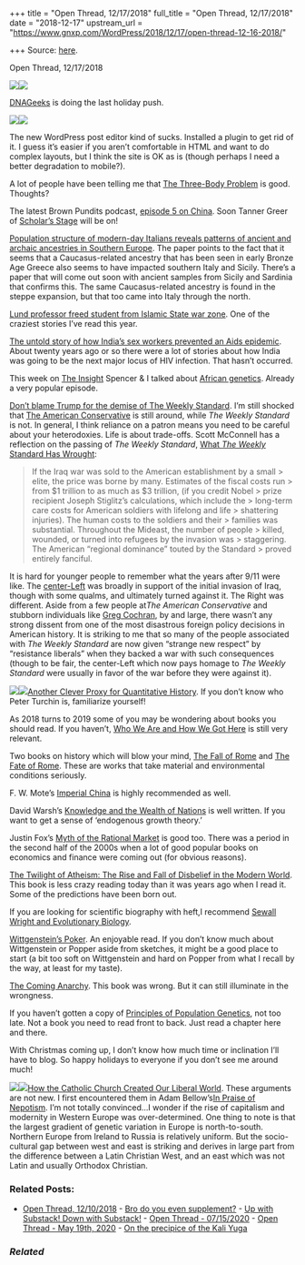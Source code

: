 +++
title = "Open Thread, 12/17/2018"
full_title = "Open Thread, 12/17/2018"
date = "2018-12-17"
upstream_url = "https://www.gnxp.com/WordPress/2018/12/17/open-thread-12-16-2018/"

+++
Source: [here](https://www.gnxp.com/WordPress/2018/12/17/open-thread-12-16-2018/).

Open Thread, 12/17/2018

[![](https://i0.wp.com/www.gnxp.com/WordPress/wp-content/uploads/2018/12/dnaGeeks-1.jpg?resize=625%2C532&ssl=1)![](https://i0.wp.com/www.gnxp.com/WordPress/wp-content/uploads/2018/12/dnaGeeks-1.jpg?resize=625%2C532&ssl=1)](https://dnageeks.com/?utm_source=gnxp_side3&utm_medium=dnageeks)

[DNAGeeks](https://dnageeks.com/?utm_source=gnxp_side3&utm_medium=dnageeks) is doing the last holiday push.

[![](https://i0.wp.com/www.gnxp.com/WordPress/wp-content/uploads/2018/12/threebody-1.jpeg?resize=183%2C276&ssl=1)![](https://i0.wp.com/www.gnxp.com/WordPress/wp-content/uploads/2018/12/threebody-1.jpeg?resize=183%2C276&ssl=1)](https://www.amazon.com/exec/obidos/ASIN/B00IQO403K/geneexpressio-20?imprToken=MlnEsfDq0ZISF3ucK8awZw&slotNum=0&imprToken=Q1mry5m2z173HEA7UGeZtg&slotNum=0&creativeASIN=0195149300&linkCode=w61&imprToken=rji8sv2CD1zc4Tl3VlqU5Q&slotNum=124)

The new WordPress post editor kind of sucks. Installed a plugin to get rid of it. I guess it’s easier if you aren’t comfortable in HTML and want to do complex layouts, but I think the site is OK as is (though perhaps I need a better degradation to mobile?).

A lot of people have been telling me that [The Three-Body Problem](https://www.amazon.com/exec/obidos/ASIN/B00IQO403K/geneexpressio-20?imprToken=MlnEsfDq0ZISF3ucK8awZw&slotNum=0&imprToken=Q1mry5m2z173HEA7UGeZtg&slotNum=0&creativeASIN=0195149300&linkCode=w61&imprToken=rji8sv2CD1zc4Tl3VlqU5Q&slotNum=124) is good. Thoughts?

The latest Brown Pundits podcast, [episode 5 on China](https://www.brownpundits.com/2018/12/17/brown-pundits-episode-5-reflections-on-the-chinese-age/). Soon Tanner Greer of [Scholar’s Stage](https://scholars-stage.blogspot.com/) will be on!

[Population structure of modern-day Italians reveals patterns of ancient and archaic ancestries in Southern Europe](https://www.biorxiv.org/content/early/2018/12/13/494898?%3Fcollection=). The paper points to the fact that it seems that a Caucasus-related ancestry that has been seen in early Bronze Age Greece also seems to have impacted southern Italy and Sicily. There’s a paper that will come out soon with ancient samples from Sicily and Sardinia that confirms this. The same Caucasus-related ancestry is found in the steppe expansion, but that too came into Italy through the north.

[Lund professor freed student from Islamic State war zone](https://www.thelocal.se/20181213/lund-professor-freed-student-from-islamic-state-warzone). One of the craziest stories I’ve read this year.

[The untold story of how India’s sex workers prevented an Aids epidemic](https://www.theguardian.com/global-development/2018/dec/13/the-untold-story-of-how-india-sex-workers-prevented-an-aids-epidemic-ashok-alexander-a-stranger-truth). About twenty years ago or so there were a lot of stories about how India was going to be the next major locus of HIV infection. That hasn’t occurred.

This week on [The Insight](https://www.stitcher.com/podcast/insitome/the-insight) Spencer & I talked about [African genetics](https://www.stitcher.com/podcast/insitome/the-insight). Already a very popular episode.

[Don’t blame Trump for the demise of The Weekly Standard](https://spectator.us/unhappy-demise-the-weekly-standard/). I’m still shocked that [The American Conservative](https://www.theamericanconservative.com/) is still around, while *The Weekly Standard* is not. In general, I think reliance on a patron means you need to be careful about your heterodoxies. Life is about trade-offs. Scott McConnell has a reflection on the passing of *The Weekly Standard*, [What *The Weekly* Standard Has Wrought](https://www.theamericanconservative.com/articles/what-the-weekly-standard-has-wrought/):

> If the Iraq war was sold to the American establishment by a small > elite, the price was borne by many. Estimates of the fiscal costs run > from \$1 trillion to as much as \$3 trillion, (if you credit Nobel > prize recipient Joseph Stiglitz’s calculations, which include the > long-term care costs for American soldiers with lifelong and life > shattering injuries). The human costs to the soldiers and their > families was substantial. Throughout the Mideast, the number of people > killed, wounded, or turned into refugees by the invasion was > staggering. The American “regional dominance” touted by the Standard > proved entirely fanciful.

It is hard for younger people to remember what the years after 9/11 were like. The [center-Left](https://www.bloomberg.com/opinion/articles/2013-03-19/mistakes-excuses-and-painful-lessons-from-the-iraq-war) was broadly in support of the initial invasion of Iraq, though with some qualms, and ultimately turned against it. The Right was different. Aside from a few people at*The American Conservative* and stubborn individuals like [Greg Cochran](https://westhunt.wordpress.com/), by and large, there wasn’t any strong dissent from one of the most disastrous foreign policy decisions in American history. It is striking to me that so many of the people associated with *The Weekly Standard* are now given “strange new respect” by “resistance liberals” when they backed a war with such consequences (though to be fair, the center-Left which now pays homage to *The Weekly Standard* were usually in favor of the war before they were against it).

[![](https://i0.wp.com/www.gnxp.com/WordPress/wp-content/uploads/2018/01/whoweare.png?resize=183%2C276&ssl=1)![](https://i0.wp.com/www.gnxp.com/WordPress/wp-content/uploads/2018/01/whoweare.png?resize=183%2C276&ssl=1)](https://www.amazon.com/exec/obidos/ASIN/B073NP8WT3/geneexpressio-20/ref=as_at/?imprToken=aTnjLRACkI579ty-D5yz5w&slotNum=0&creativeASIN=B00ALWYMSI&linkCode=w61&imprToken=sX6h30Y4dVnzeiidjB688A&slotNum=4)[Another Clever Proxy for Quantitative History](http://peterturchin.com/cliodynamica/another-clever-proxy-for-quantitative-history/). If you don’t know who Peter Turchin is, familiarize yourself!

As 2018 turns to 2019 some of you may be wondering about books you should read. If you haven’t, [Who We Are and How We Got Here](https://www.amazon.com/exec/obidos/ASIN/B073NP8WT3/geneexpressio-20/ref=as_at/?imprToken=aTnjLRACkI579ty-D5yz5w&slotNum=0&creativeASIN=B00ALWYMSI&linkCode=w61&imprToken=sX6h30Y4dVnzeiidjB688A&slotNum=4) is still very relevant.

Two books on history which will blow your mind, [The Fall of Rome](https://www.amazon.com/exec/obidos/ASIN/0192807285/geneexpressio-20?creativeASIN=0192807285&linkCode=w61&imprToken=zNjrnic7k5-vNno9Ilknqw&slotNum=185) and [The Fate of Rome](https://www.amazon.com/exec/obidos/ASIN/B071SLPWVL/geneexpressio-20/ref=as_at/?imprToken=k1BHe08Xbe7Mr7yQOYpBJg&slotNum=11&imprToken=aTnjLRACkI579ty-D5yz5w&slotNum=0&creativeASIN=B00ALWYMSI&linkCode=w61&imprToken=sX6h30Y4dVnzeiidjB688A&slotNum=4). These are works that take material and environmental conditions seriously.

F. W. Mote’s [Imperial China](https://www.amazon.com/exec/obidos/ASIN/0674012127/geneexpressio-20/ref=as_at/?imprToken=k1BHe08Xbe7Mr7yQOYpBJg&slotNum=11&imprToken=aTnjLRACkI579ty-D5yz5w&slotNum=0&creativeASIN=B00ALWYMSI&linkCode=w61&imprToken=sX6h30Y4dVnzeiidjB688A&slotNum=4) is highly recommended as well.

David Warsh’s [Knowledge and the Wealth of Nations](https://www.amazon.com/exec/obidos/ASIN/B000U0O98E/geneexpressio-20/ref=as_at/?imprToken=k1BHe08Xbe7Mr7yQOYpBJg&slotNum=11&imprToken=aTnjLRACkI579ty-D5yz5w&slotNum=0&creativeASIN=B00ALWYMSI&linkCode=w61&imprToken=sX6h30Y4dVnzeiidjB688A&slotNum=4) is well written. If you want to get a sense of ‘endogenous growth theory.’

Justin Fox’s [Myth of the Rational Market](https://www.amazon.com/exec/obidos/ASIN/B001NLL7LQ/geneexpressio-20/ref=as_at/?imprToken=k1BHe08Xbe7Mr7yQOYpBJg&slotNum=11&imprToken=aTnjLRACkI579ty-D5yz5w&slotNum=0&creativeASIN=B00ALWYMSI&linkCode=w61&imprToken=sX6h30Y4dVnzeiidjB688A&slotNum=4) is good too. There was a period in the second half of the 2000s when a lot of good popular books on economics and finance were coming out (for obvious reasons).

[The Twilight of Atheism: The Rise and Fall of Disbelief in the Modern World](https://www.amazon.com/exec/obidos/ASIN/B0013380YG/geneexpressio-20/ref=as_at/?imprToken=k1BHe08Xbe7Mr7yQOYpBJg&slotNum=11&imprToken=aTnjLRACkI579ty-D5yz5w&slotNum=0&creativeASIN=B00ALWYMSI&linkCode=w61&imprToken=sX6h30Y4dVnzeiidjB688A&slotNum=4). This book is less crazy reading today than it was years ago when I read it. Some of the predictions have been born out.

If you are looking for scientific biography with heft,I recommend [Sewall Wright and Evolutionary Biology](https://www.amazon.com/exec/obidos/ASIN/0226684733/geneexpressio-20/ref=as_at/?imprToken=k1BHe08Xbe7Mr7yQOYpBJg&slotNum=11&imprToken=aTnjLRACkI579ty-D5yz5w&slotNum=0&creativeASIN=B00ALWYMSI&linkCode=w61&imprToken=sX6h30Y4dVnzeiidjB688A&slotNum=4).

[Wittgenstein’s Poker](https://www.amazon.com/exec/obidos/ASIN/0060936649/geneexpressio-20/ref=as_at/?imprToken=k1BHe08Xbe7Mr7yQOYpBJg&slotNum=11&imprToken=aTnjLRACkI579ty-D5yz5w&slotNum=0&creativeASIN=B00ALWYMSI&linkCode=w61&imprToken=sX6h30Y4dVnzeiidjB688A&slotNum=4). An enjoyable read. If you don’t know much about Wittgenstein or Popper aside from sketches, it might be a good place to start (a bit too soft on Wittgenstein and hard on Popper from what I recall by the way, at least for my taste).

[The Coming Anarchy](https://www.amazon.com/exec/obidos/ASIN/B000QCSAMW/geneexpressio-20/ref=as_at/?imprToken=k1BHe08Xbe7Mr7yQOYpBJg&slotNum=11&imprToken=aTnjLRACkI579ty-D5yz5w&slotNum=0&creativeASIN=B00ALWYMSI&linkCode=w61&imprToken=sX6h30Y4dVnzeiidjB688A&slotNum=4). This book was wrong. But it can still illuminate in the wrongness.

If you haven’t gotten a copy of [Principles of Population Genetics](https://www.amazon.com/exec/obidos/ASIN/0878933085/geneexpressio-20?creativeASIN=0878933085&linkCode=w61&imprToken=54jK7uFj5685gTp08IAbog&slotNum=151), not too late. Not a book you need to read front to back. Just read a chapter here and there.

With Christmas coming up, I don’t know how much time or inclination I’ll have to blog. So happy holidays to everyone if you don’t see me around much!

[![](https://i0.wp.com/www.gnxp.com/WordPress/wp-content/uploads/2018/12/nepotism.jpeg?resize=181%2C279&ssl=1)![](https://i0.wp.com/www.gnxp.com/WordPress/wp-content/uploads/2018/12/nepotism.jpeg?resize=181%2C279&ssl=1)](https://www.amazon.com/exec/obidos/ASIN/B000FC1V1U/geneexpressio-20?imprToken=BCbe9QDGpJLLkdKEneNbwQ&slotNum=14&imprToken=jRq6MimdAaeaSu0jYKPbIA&slotNum=0&imprToken=MlnEsfDq0ZISF3ucK8awZw&slotNum=0&imprToken=Q1mry5m2z173HEA7UGeZtg&slotNum=0&creativeASIN=0195149300&linkCode=w61&imprToken=rji8sv2CD1zc4Tl3VlqU5Q&slotNum=124)[How the Catholic Church Created Our Liberal World](https://www.theamericanconservative.com/articles/how-the-catholic-church-created-our-liberal-world/). These arguments are not new. I first encountered them in Adam Bellow’s[In Praise of Nepotism](https://www.amazon.com/exec/obidos/ASIN/B000FC1V1U/geneexpressio-20?imprToken=jRq6MimdAaeaSu0jYKPbIA&slotNum=0&imprToken=MlnEsfDq0ZISF3ucK8awZw&slotNum=0&imprToken=Q1mry5m2z173HEA7UGeZtg&slotNum=0&creativeASIN=0195149300&linkCode=w61&imprToken=rji8sv2CD1zc4Tl3VlqU5Q&slotNum=124). I’m not totally convinced…I wonder if the rise of capitalism and modernity in Western Europe was over-determined. One thing to note is that the largest gradient of genetic variation in Europe is north-to-south. Northern Europe from Ireland to Russia is relatively uniform. But the socio-cultural gap between west and east is striking and derives in large part from the difference between a Latin Christian West, and an east which was not Latin and usually Orthodox Christian.

### Related Posts:

- [Open Thread,
  12/10/2018](https://www.gnxp.com/WordPress/2018/12/10/open-thread-12-10-2018/) - [Bro do you even
  supplement?](https://www.gnxp.com/WordPress/2018/03/28/do-you-supplement/) - [Up with Substack! Down with
  Substack!](https://www.gnxp.com/WordPress/2020/11/26/up-with-substack-down-with-substack/) - [Open Thread -
  07/15/2020](https://www.gnxp.com/WordPress/2020/07/15/open-thread-07-15-2020/) - [Open Thread - May 19th,
  2020](https://www.gnxp.com/WordPress/2020/05/19/open-thread-may-19th-2020/) - [On the precipice of the Kali
  Yuga](https://www.gnxp.com/WordPress/2017/07/25/on-the-precipice-of-the-kali-yuga/)

### *Related*

[](https://www.addtoany.com/add_to/facebook?linkurl=https%3A%2F%2Fwww.gnxp.com%2FWordPress%2F2018%2F12%2F17%2Fopen-thread-12-16-2018%2F&linkname=Open%20Thread%2C%2012%2F17%2F2018 "Facebook")[](https://www.addtoany.com/add_to/twitter?linkurl=https%3A%2F%2Fwww.gnxp.com%2FWordPress%2F2018%2F12%2F17%2Fopen-thread-12-16-2018%2F&linkname=Open%20Thread%2C%2012%2F17%2F2018 "Twitter")[](https://www.addtoany.com/add_to/email?linkurl=https%3A%2F%2Fwww.gnxp.com%2FWordPress%2F2018%2F12%2F17%2Fopen-thread-12-16-2018%2F&linkname=Open%20Thread%2C%2012%2F17%2F2018 "Email")[](https://www.addtoany.com/share)
